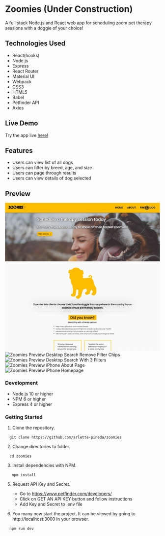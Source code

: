 # Zoomies (Under Construction)
A full stack Node.js and React web app for scheduling zoom pet therapy sessions with a doggie of your choice!

## Technologies Used
- React(hooks)
- Node.js
- Express
- React Router
- Material UI
- Webpack
- CSS3
- HTML5
- Babel
- Petfinder API
- Axios

## Live Demo
Try the app live [here!](https://zoomies-pet-therapy.arlettepineda.com/)

## Features
- Users can view list of all dogs
- Users can filter by breed, age, and size
- Users can page through results
- Users can view details of dog selected

## Preview
![Zoomies Preview Desktop Search 1 Filter](DesktopSearch1Filter.gif "Zoomies search with 1 filter on desktop preview")
![Zoomies Preview Desktop Search Remove Filter Chips](DesktopSearchRemoveChips.gif "Zoomies desktop search remove filter chips preview")
![Zoomies Preview Desktop Search With 3 Filters](Desktop3FiltersNextPage.gif "Zoomies desktop search with 3 filters click to next page preview")
![Zoomies Preview iPhone About Page](AboutIphoneXSMax.gif "Zoomies iphone about page preview")
![Zoomies Preview iPhone Homepage](HomepageIphone11.gif "Zoomies iphone homepage preview")

### Development
- Node.js 10 or higher
- NPM 6 or higher
- Express 4 or higher

### Getting Started

1. Clone the repository.
  ```
    git clone https://github.com/arlette-pineda/zoomies
  ```
2. Change directories to folder.
  ```
    cd zoomies
  ```
3. Install dependencies with NPM.
  ```
     npm install
  ```
5. Request API Key and Secret.
    * Go to https://www.petfinder.com/developers/
    * Click on GET AN API KEY button and follow instructions
    * Add Key and Secret to .env file

6. You many now start the project. It can be viewed by going to http://localhost:3000 in your browser. 
  ```javascript
    npm run dev 
  ```

